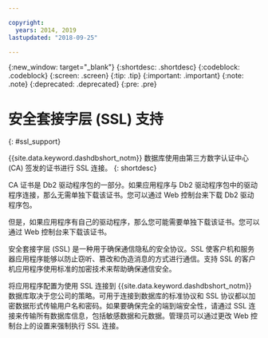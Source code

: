 ```yaml
---

copyright:
  years: 2014, 2019
lastupdated: "2018-09-25"

---
```


<!-- Attribute definitions --> 
{:new_window: target="_blank"}
{:shortdesc: .shortdesc}
{:codeblock: .codeblock}
{:screen: .screen}
{:tip: .tip}
{:important: .important}
{:note: .note}
{:deprecated: .deprecated}
{:pre: .pre}

# 安全套接字层 (SSL) 支持
{: #ssl_support}

{{site.data.keyword.dashdbshort_notm}} 数据库使用由第三方数字认证中心 (CA) 签发的证书进行 SSL 连接。
{: shortdesc}

CA 证书是 Db2 驱动程序包的一部分。如果应用程序与 Db2 驱动程序包中的驱动程序连接，那么无需单独下载该证书。您可以通过 Web 控制台来下载 Db2 驱动程序包。

但是，如果应用程序有自己的驱动程序，那么您可能需要单独下载该证书。您可以通过 Web 控制台来下载该证书。

安全套接字层 (SSL) 是一种用于确保通信隐私的安全协议。SSL 使客户机和服务器应用程序能够以防止窃听、篡改和伪造消息的方式进行通信。支持 SSL 的客户机应用程序使用标准的加密技术来帮助确保通信安全。

将应用程序配置为使用 SSL 连接到 {{site.data.keyword.dashdbshort_notm}} 数据库取决于您公司的策略。可用于连接到数据库的标准协议和 SSL 协议都以加密数据形式传输用户名和密码。如果要确保完全的端到端安全性，请通过 SSL 连接来传输所有数据库信息，包括敏感数据和元数据。管理员可以通过更改 Web 控制台上的设置来强制执行 SSL 连接。


